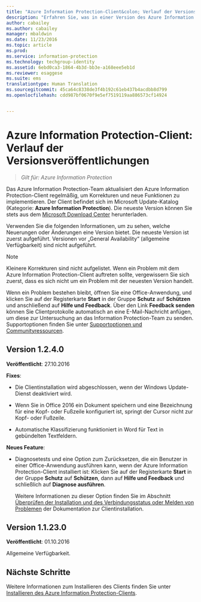 ```yaml
---
title: "Azure Information Protection-Client&colon; Verlauf der Versionsveröffentlichungen | Azure Information Protection"
description: "Erfahren Sie, was in einer Version des Azure Information Protection-Clients für Windows neu ist oder geändert wurde."
author: cabailey
ms.author: cabailey
manager: mbaldwin
ms.date: 11/23/2016
ms.topic: article
ms.prod: 
ms.service: information-protection
ms.technology: techgroup-identity
ms.assetid: 6ebd0ca3-1864-4b3d-bb3e-a168eee5eb1d
ms.reviewer: esaggese
ms.suite: ems
translationtype: Human Translation
ms.sourcegitcommit: 45ca64c8338de3f4b192c61eb437b4acdbb8d799
ms.openlocfilehash: cdd987bf0670f9e5ef7519119aa886573cf14924


---
```


# <a name="azure-information-protection-client-version-release-history"></a>Azure Information Protection-Client: Verlauf der Versionsveröffentlichungen

>*Gilt für: Azure Information Protection*

Das Azure Information Protection-Team aktualisiert den Azure Information Protection-Client regelmäßig, um Korrekturen und neue Funktionen zu implementieren. Der Client befindet sich im Microsoft Update-Katalog (Kategorie: **Azure Information Protection**). Die neueste Version können Sie stets aus dem [Microsoft Download Center](https://www.microsoft.com/en-us/download/details.aspx?id=53018) herunterladen.

Verwenden Sie die folgenden Informationen, um zu sehen, welche Neuerungen oder Änderungen eine Version bietet. Die neueste Version ist zuerst aufgeführt. Versionen vor „General Availability“ (allgemeine Verfügbarkeit) sind nicht aufgeführt. 

> [!NOTE]
> Kleinere Korrekturen sind nicht aufgelistet. Wenn ein Problem mit dem Azure Information Protection-Client auftreten sollte, vergewissern Sie sich zuerst, dass es sich nicht um ein Problem mit der neuesten Version handelt.
>  
> Wenn ein Problem bestehen bleibt, öffnen Sie eine Office-Anwendung, und klicken Sie auf der Registerkarte **Start** in der Gruppe **Schutz** auf **Schützen** und anschließend auf **Hilfe und Feedback**. Über den Link **Feedback senden** können Sie Clientprotokolle automatisch an eine E-Mail-Nachricht anfügen, um diese zur Untersuchung an das Information Protection-Team zu senden. Supportoptionen finden Sie unter [Supportoptionen und Communityressourcen](../get-started/information-support.md#support-options-and-community-resources).

## <a name="version-1240"></a>Version 1.2.4.0

**Veröffentlicht**: 27.10.2016

**Fixes**:

- Die Clientinstallation wird abgeschlossen, wenn der Windows Update-Dienst deaktiviert wird.

- Wenn Sie in Office 2016 ein Dokument speichern und eine Bezeichnung für eine Kopf- oder Fußzeile konfiguriert ist, springt der Cursor nicht zur Kopf- oder Fußzeile.

- Automatische Klassifizierung funktioniert in Word für Text in gebündelten Textfeldern.

**Neues Feature**:

- Diagnosetests und eine Option zum Zurücksetzen, die ein Benutzer in einer Office-Anwendung ausführen kann, wenn der Azure Information Protection-Client installiert ist: Klicken Sie auf der Registerkarte **Start** in der Gruppe **Schutz** auf **Schützen**, dann auf **Hilfe und Feedback** und schließlich auf **Diagnose ausführen**. 

    Weitere Informationen zu dieser Option finden Sie im Abschnitt [Überprüfen der Installation und des Verbindungsstatus oder Melden von Problemen](info-protect-client.md#to-verify-installation-connection-status-or-report-a-problem) der Dokumentation zur Clientinstallation.

## <a name="version-11230"></a>Version 1.1.23.0

**Veröffentlicht**: 01.10.2016

Allgemeine Verfügbarkeit.

## <a name="next-steps"></a>Nächste Schritte

Weitere Informationen zum Installieren des Clients finden Sie unter [Installieren des Azure Information Protection-Clients](info-protect-client.md).



<!--HONumber=Nov16_HO4-->


